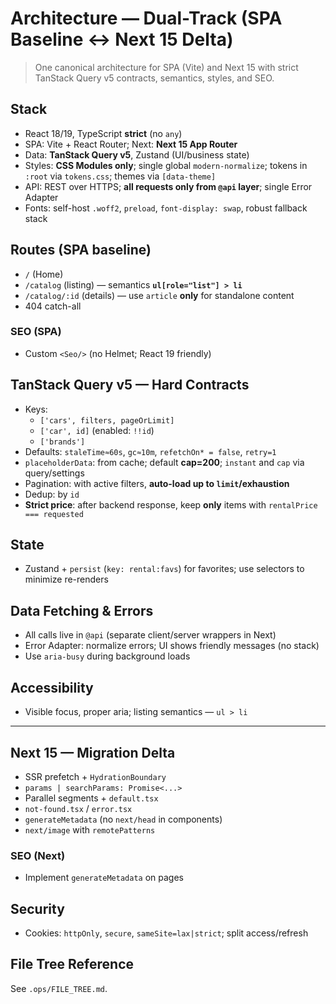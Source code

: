 # Architecture — Dual-Track (SPA Baseline ↔ Next 15 Delta)

> One canonical architecture for SPA (Vite) and Next 15 with strict TanStack Query v5 contracts, semantics, styles, and SEO.

## Stack

- React 18/19, TypeScript **strict** (no `any`)
- SPA: Vite + React Router; Next: **Next 15 App Router**
- Data: **TanStack Query v5**, Zustand (UI/business state)
- Styles: **CSS Modules only**; single global `modern-normalize`; tokens in `:root` via `tokens.css`; themes via `[data-theme]`
- API: REST over HTTPS; **all requests only from `@api` layer**; single Error Adapter
- Fonts: self-host `.woff2`, `preload`, `font-display: swap`, robust fallback stack

## Routes (SPA baseline)

- `/` (Home)
- `/catalog` (listing) — semantics **`ul[role="list"] > li`**
- `/catalog/:id` (details) — use `article` **only** for standalone content
- 404 catch-all

### SEO (SPA)

- Custom `<Seo/>` (no Helmet; React 19 friendly)

## TanStack Query v5 — Hard Contracts

- Keys:
  - `['cars', filters, pageOrLimit]`
  - `['car', id]` (enabled: `!!id`)
  - `['brands']`
- Defaults: `staleTime≈60s`, `gc≈10m`, `refetchOn* = false`, `retry=1`
- `placeholderData`: from cache; default **cap=200**; `instant` and `cap` via query/settings
- Pagination: with active filters, **auto-load up to `limit`/exhaustion**
- Dedup: by `id`
- **Strict price**: after backend response, keep **only** items with `rentalPrice === requested`

## State

- Zustand + `persist` (`key: rental:favs`) for favorites; use selectors to minimize re-renders

## Data Fetching & Errors

- All calls live in `@api` (separate client/server wrappers in Next)
- Error Adapter: normalize errors; UI shows friendly messages (no stack)
- Use `aria-busy` during background loads

## Accessibility

- Visible focus, proper aria; listing semantics — `ul > li`

---

## Next 15 — Migration Delta

- SSR prefetch + `HydrationBoundary`
- `params | searchParams: Promise<...>`
- Parallel segments + `default.tsx`
- `not-found.tsx` / `error.tsx`
- `generateMetadata` (no `next/head` in components)
- `next/image` with `remotePatterns`

### SEO (Next)

- Implement `generateMetadata` on pages

## Security

- Cookies: `httpOnly`, `secure`, `sameSite=lax|strict`; split access/refresh

## File Tree Reference

See `.ops/FILE_TREE.md`.
